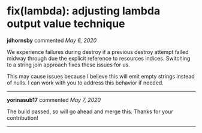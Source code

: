 # fix(lambda): adjusting lambda output value technique

**jdhornsby** commented *May 6, 2020*

We experience failures during destroy if a previous destroy attempt failed midway through due the explicit reference to resources indices. Switching to a string join approach fixes these issues for us.

This may cause issues because I believe this will emit empty strings instead of nulls. I can work with you to address this behavior if needed.
<br />
***


**yorinasub17** commented *May 7, 2020*

The build passed, so will go ahead and merge this. Thanks for your contribution!
***

